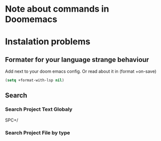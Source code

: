 # Note about commands in Doomemacs
# Instalation problems
## Formater for your language strange behaviour
Add next to your doom emacs config. Or read about it in (format +on-save)
```lisp
(setq +format-with-lsp nil)
```
## Search

### Search Project Text Globaly

SPC+/

### Search Project File by type



